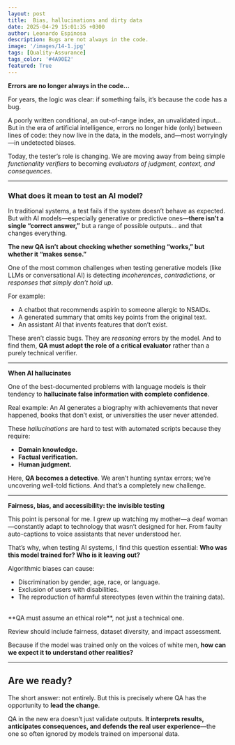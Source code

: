 ```yaml
---
layout: post
title:  Bias, hallucinations and dirty data
date: 2025-04-29 15:01:35 +0300
author: Leonardo Espinosa
description: Bugs are not always in the code.
image: '/images/14-1.jpg'
tags: [Quality-Assurance]
tags_color: '#4A90E2'
featured: True
---
```


**Errors are no longer always in the code…**

For years, the logic was clear: if something fails, it’s because the code has a bug.

A poorly written conditional, an out-of-range index, an unvalidated input…
But in the era of artificial intelligence, errors no longer hide (only) between lines of code: they now live in the data, in the models, and—most worryingly—in undetected biases.

Today, the tester’s role is changing. We are moving away from being simple *functionality verifiers* to becoming *evaluators of judgment, context, and consequences*.

---

### What does it mean to test an AI model?

In traditional systems, a test fails if the system doesn’t behave as expected.
But with AI models—especially generative or predictive ones—**there isn’t a single “correct answer,”** but a range of possible outputs… and that changes everything.

**The new QA isn’t about checking whether something “works,” but whether it “makes sense.”**

One of the most common challenges when testing generative models (like LLMs or conversational AI) is detecting *incoherences*, *contradictions*, or *responses that simply don’t hold up*.

For example:

* A chatbot that recommends aspirin to someone allergic to NSAIDs.
* A generated summary that omits key points from the original text.
* An assistant AI that invents features that don’t exist.

These aren’t classic bugs. They are *reasoning* errors by the model. And to find them, **QA must adopt the role of a critical evaluator** rather than a purely technical verifier.

---

**When AI hallucinates**

One of the best-documented problems with language models is their tendency to **hallucinate false information with complete confidence**.

Real example:
An AI generates a biography with achievements that never happened, books that don’t exist, or universities the user never attended.

These *hallucinations* are hard to test with automated scripts because they require:

* **Domain knowledge.**
* **Factual verification.**
* **Human judgment.**

Here, **QA becomes a detective**. We aren’t hunting syntax errors; we’re uncovering well-told fictions. And that’s a completely new challenge.

---

**Fairness, bias, and accessibility: the invisible testing**

This point is personal for me.
I grew up watching my mother—a deaf woman—constantly adapt to technology that wasn’t designed for her. From faulty auto-captions to voice assistants that never understood her.

That’s why, when testing AI systems, I find this question essential:
**Who was this model trained for? Who is it leaving out?**

Algorithmic biases can cause:

* Discrimination by gender, age, race, or language.
* Exclusion of users with disabilities.
* The reproduction of harmful stereotypes (even within the training data).

<br>
**QA must assume an ethical role**, not just a technical one.

Review should include fairness, dataset diversity, and impact assessment.

Because if the model was trained only on the voices of white men, **how can we expect it to understand other realities?**

---

## Are we ready?

The short answer: not entirely.
But this is precisely where QA has the opportunity to **lead the change**.

QA in the new era doesn’t just validate outputs. **It interprets results, anticipates consequences, and defends the real user experience**—the one so often ignored by models trained on impersonal data.
